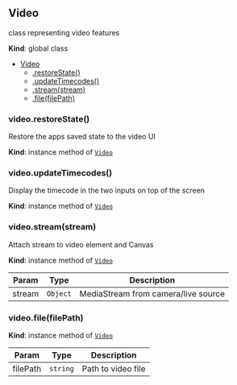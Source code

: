 <a name="Video"></a>

## Video
class representing video features

**Kind**: global class  

* [Video](#Video)
    * [.restoreState()](#Video+restoreState)
    * [.updateTimecodes()](#Video+updateTimecodes)
    * [.stream(stream)](#Video+stream)
    * [.file(filePath)](#Video+file)

<a name="Video+restoreState"></a>

### video.restoreState()
Restore the apps saved state to the video UI

**Kind**: instance method of [<code>Video</code>](#Video)  
<a name="Video+updateTimecodes"></a>

### video.updateTimecodes()
Display the timecode in the two inputs on top of the screen

**Kind**: instance method of [<code>Video</code>](#Video)  
<a name="Video+stream"></a>

### video.stream(stream)
Attach stream to video element and Canvas

**Kind**: instance method of [<code>Video</code>](#Video)  

| Param | Type | Description |
| --- | --- | --- |
| stream | <code>Object</code> | MediaStream from camera/live source |

<a name="Video+file"></a>

### video.file(filePath)
**Kind**: instance method of [<code>Video</code>](#Video)  

| Param | Type | Description |
| --- | --- | --- |
| filePath | <code>string</code> | Path to video file |

